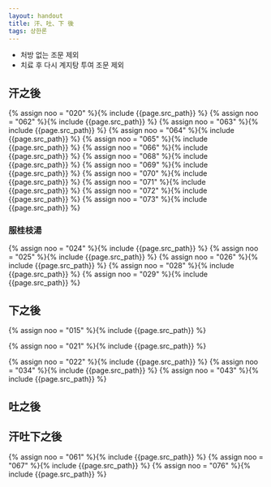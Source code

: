 ```yaml
---
layout: handout
title: 汗、吐、下 後
tags: 상한론
---
```


* 처방 없는 조문 제외
* 치료 후 다시 계지탕 투여 조문 제외

## 汗之後

{% assign noo = "020" %}{% include {{page.src_path}} %}
{% assign noo = "062" %}{% include {{page.src_path}} %}
{% assign noo = "063" %}{% include {{page.src_path}} %}
{% assign noo = "064" %}{% include {{page.src_path}} %}
{% assign noo = "065" %}{% include {{page.src_path}} %}
{% assign noo = "066" %}{% include {{page.src_path}} %}
{% assign noo = "068" %}{% include {{page.src_path}} %}
{% assign noo = "069" %}{% include {{page.src_path}} %}
{% assign noo = "070" %}{% include {{page.src_path}} %}
{% assign noo = "071" %}{% include {{page.src_path}} %}
{% assign noo = "072" %}{% include {{page.src_path}} %}
{% assign noo = "073" %}{% include {{page.src_path}} %}


### 服桂枝湯

{% assign noo = "024" %}{% include {{page.src_path}} %}
{% assign noo = "025" %}{% include {{page.src_path}} %}
{% assign noo = "026" %}{% include {{page.src_path}} %}
{% assign noo = "028" %}{% include {{page.src_path}} %}
{% assign noo = "029" %}{% include {{page.src_path}} %}

## 下之後

{% assign noo = "015" %}{% include {{page.src_path}} %}

{% assign noo = "021" %}{% include {{page.src_path}} %}

{% assign noo = "022" %}{% include {{page.src_path}} %}
{% assign noo = "034" %}{% include {{page.src_path}} %}
{% assign noo = "043" %}{% include {{page.src_path}} %}

## 吐之後



## 汗吐下之後

{% assign noo = "061" %}{% include {{page.src_path}} %}
{% assign noo = "067" %}{% include {{page.src_path}} %}
{% assign noo = "076" %}{% include {{page.src_path}} %}

